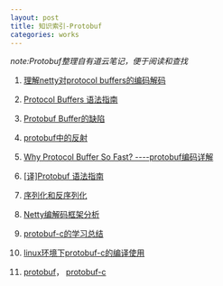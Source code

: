 ```yaml
---
layout: post
title: 知识索引-Protobuf
categories: works
---
```


*note:Protobuf整理自有道云笔记，便于阅读和查找*


1. [ 理解netty对protocol buffers的编码解码 ](http://www.cnblogs.com/tankaixiong/p/5524483.html)

2. [Protocol Buffers 语法指南](http://www.cnblogs.com/shitouer/archive/2013/04/12/protocol-buffers-language-guide.html)

3. [Protobuf Buffer的缺陷](http://blog.arganzheng.me/posts/inconvenience-of-protobuf.html)

4. [ protobuf中的反射 ](http://blog.arganzheng.me/posts/reflection-of-protobuf.html)

5. [ Why Protocol Buffer So Fast? ----protobuf编码详解 ](http://www.cnblogs.com/cobbliu/archive/2013/03/02/2940074.html)

6. [[译]Protobuf 语法指南](http://colobu.com/2015/01/07/Protobuf-language-guide/)

7. [序列化和反序列化](http://tech.meituan.com/serialization_vs_deserialization.html)

8. [Netty编解码框架分析](http://www.jiagoushuo.com/article/1000399.html)

9. [ protobuf-c的学习总结 ](http://www.cnblogs.com/Anker/p/3416541.html)

10. [ linux环境下protobuf-c的编译使用 ](http://www.lenky.info/archives/2016/03/2480)

11. [protobuf](https://github.com/google/protobuf/)， [protobuf-c](https://github.com/protobuf-c/protobuf-c/)
